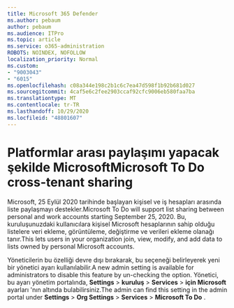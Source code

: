 ```yaml
---
title: Microsoft 365 Defender
ms.author: pebaum
author: pebaum
ms.audience: ITPro
ms.topic: article
ms.service: o365-administration
ROBOTS: NOINDEX, NOFOLLOW
localization_priority: Normal
ms.custom:
- "9003043"
- "6015"
ms.openlocfilehash: c08a344e198c2b1c6c7ea47d598f1b92b681d027
ms.sourcegitcommit: 4caf5e6c2fee2903ccaf92cfc9006eb580faa7ba
ms.translationtype: MT
ms.contentlocale: tr-TR
ms.lasthandoff: 10/29/2020
ms.locfileid: "48801607"
---
```

# <a name="microsoft-to-do-cross-tenant-sharing"></a><span data-ttu-id="2d4ac-102">Platformlar arası paylaşımı yapacak şekilde Microsoft</span><span class="sxs-lookup"><span data-stu-id="2d4ac-102">Microsoft To Do cross-tenant sharing</span></span>

<span data-ttu-id="2d4ac-103">Microsoft, 25 Eylül 2020 tarihinde başlayan kişisel ve iş hesapları arasında liste paylaşmayı destekler.</span><span class="sxs-lookup"><span data-stu-id="2d4ac-103">Microsoft To Do will support list sharing between personal and work accounts starting September 25, 2020.</span></span> <span data-ttu-id="2d4ac-104">Bu, kuruluşunuzdaki kullanıcılara kişisel Microsoft hesaplarının sahip olduğu listelere veri ekleme, görüntüleme, değiştirme ve verileri ekleme olanağı tanır.</span><span class="sxs-lookup"><span data-stu-id="2d4ac-104">This lets users in your organization join, view, modify, and add data to lists owned by personal Microsoft accounts.</span></span>

<span data-ttu-id="2d4ac-105">Yöneticilerin bu özelliği devre dışı bırakarak, bu seçeneği belirleyerek yeni bir yönetici ayarı kullanılabilir.</span><span class="sxs-lookup"><span data-stu-id="2d4ac-105">A new admin setting is available for administrators to disable this feature by un-checking the option.</span></span>
<span data-ttu-id="2d4ac-106">Yönetici, bu ayarı yönetim portalında, **Settings**  >  **kuruluş**  >  **Services**  >  **için Microsoft** ayarları 'nın altında bulabilirsiniz.</span><span class="sxs-lookup"><span data-stu-id="2d4ac-106">The admin can find this setting in the admin portal under **Settings** > **Org Settings** > **Services** > **Microsoft To Do** .</span></span>
